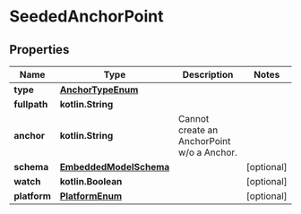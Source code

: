 
# SeededAnchorPoint

## Properties
Name | Type | Description | Notes
------------ | ------------- | ------------- | -------------
**type** | [**AnchorTypeEnum**](AnchorTypeEnum.md) |  | 
**fullpath** | **kotlin.String** |  | 
**anchor** | **kotlin.String** | Cannot create an AnchorPoint w/o a Anchor. | 
**schema** | [**EmbeddedModelSchema**](EmbeddedModelSchema.md) |  |  [optional]
**watch** | **kotlin.Boolean** |  |  [optional]
**platform** | [**PlatformEnum**](PlatformEnum.md) |  |  [optional]



